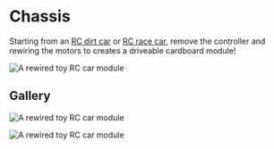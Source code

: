 # Chassis

Starting from an [RC dirt car](/toys/rc-dirt-car) or [RC race car](/toys/rc-race-car}), remove the controller and rewiring the motors to creates a driveable cardboard module!

![A rewired toy RC car module](/assets/racarmodule.jpg)

## Gallery

![A rewired toy RC car module](/assets/rccarmodule.jpg)

![A rewired toy RC car module](/assets/racecarmodule.jpg)

